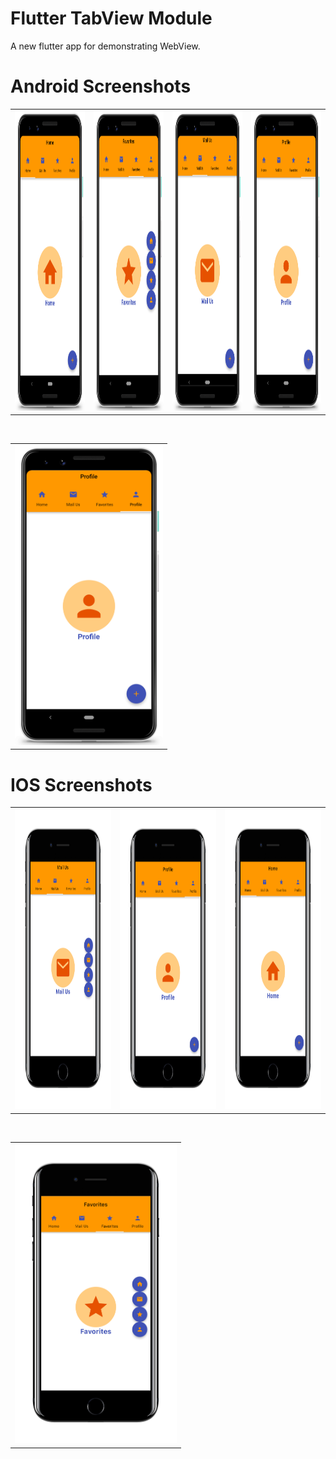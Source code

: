 # Flutter TabView Module
A new flutter app for demonstrating WebView.

# Android Screenshots

<table>
  <tr>
    <td><img src="https://github.com/MarvelApps-Flutter/tab_view_demo/blob/dev/screenshots/android/android1.png" height="480px"></td>
    <td><img src="https://github.com/MarvelApps-Flutter/tab_view_demo/blob/dev/screenshots/android/android2.png" height="480px"></td>
    <td><img src="https://github.com/MarvelApps-Flutter/tab_view_demo/blob/dev/screenshots/android/android3.png" height="480px"></td>
    <td><img src="https://github.com/MarvelApps-Flutter/tab_view_demo/blob/dev/screenshots/android/android4.png" height="480px"></td>
  </tr>
 </table>


</br>

<table>
  <tr>
<td><img src="https://github.com/MarvelApps-Flutter/tab_view_demo/blob/dev/screenshots/android/android4.png" height="480px"></td>
  </tr>
 </table>

# IOS Screenshots

<table>
  <tr>
    <td><img src="https://github.com/MarvelApps-Flutter/tab_view_demo/blob/dev/screenshots/ios/ios1.png" height="480px"></td>
    <td><img src="https://github.com/MarvelApps-Flutter/tab_view_demo/blob/dev/screenshots/ios/ios2.png" height="480px"></td>
    <td><img src="https://github.com/MarvelApps-Flutter/tab_view_demo/blob/dev/screenshots/ios/ios3.png" height="480px"></td>
    
  </tr>
 </table>
 
 </br>
 <table>
  <tr>
<td><img src="https://github.com/MarvelApps-Flutter/tab_view_demo/blob/dev/screenshots/ios/ios4.png" height="480px"></td>
  </tr>
 </table>

